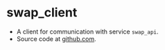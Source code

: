 # swap_client

* A client for communication with service `swap_api`.
* Source code at [github.com](https://github.com/launchzone/swap_client).
